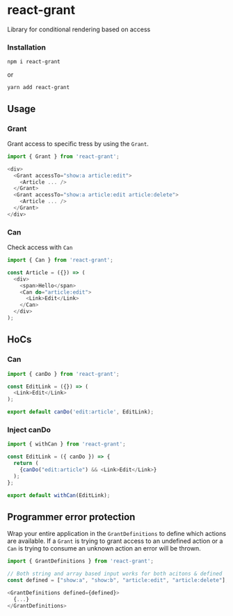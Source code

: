 # react-grant

Library for conditional rendering based on access

### Installation

```
npm i react-grant
```

or

```
yarn add react-grant
```

## Usage

### Grant
Grant access to specific tress by using the `Grant`.

```js
import { Grant } from 'react-grant';

<div>
  <Grant accessTo="show:a article:edit">
    <Article ... />
  </Grant>
  <Grant accessTo="show:a article:edit article:delete">
    <Article ... />
  </Grant>
</div>
```

### Can
Check access with `Can`

```js
import { Can } from 'react-grant';

const Article = ({}) => (
  <div>
    <span>Hello</span>
    <Can do="article:edit">
      <Link>Edit</Link>
    </Can>
  </div>
);
```

## HoCs

### Can
```js
import { canDo } from 'react-grant';

const EditLink = ({}) => (
  <Link>Edit</Link>
);

export default canDo('edit:article', EditLink);
```

### Inject canDo
```js
import { withCan } from 'react-grant';

const EditLink = ({ canDo }) => {
  return (
    {canDo("edit:article") && <Link>Edit</Link>}
  );
};

export default withCan(EditLink);
```


## Programmer error protection
Wrap your entire application in the `GrantDefinitions` to define which actions
are available. If a `Grant` is trying to grant access to an undefined action or
a `Can` is trying to consume an unknown action an error will be thrown.

```js
import { GrantDefinitions } from 'react-grant';

// Both string and array based input works for both acitons & defined
const defined = ["show:a", "show:b", "article:edit", "article:delete"];

<GrantDefinitions defined={defined}>
  {...}
</GrantDefinitions>
```
